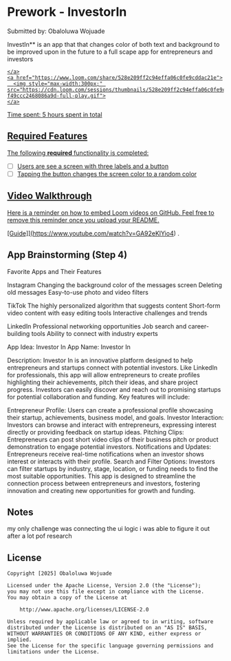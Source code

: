 # Prework - InvestorIn

Submitted by: Obaloluwa Wojuade

InvestIn** is an app that that changes color of both text and background to be improved upon in the future to a full scape app for entrepreneurs and investors 

<div>
    <a href="https://www.loom.com/share/528e209ff2c94effa06c0fe9cddac21e">
      
    </a>
    <a href="https://www.loom.com/share/528e209ff2c94effa06c0fe9cddac21e">
      <img style="max-width:300px;" src="https://cdn.loom.com/sessions/thumbnails/528e209ff2c94effa06c0fe9cddac21e-f49ccc2468086a9d-full-play.gif">
    </a>
  </div>

Time spent: 5 hours spent in total

## Required Features

The following **required** functionality is completed:

- [ ] Users are see a screen with three labels and a button
- [ ] Tapping the button changes the screen color to a random color
 
## Video Walkthrough

Here is a reminder on how to embed Loom videos on GitHub. Feel free to remove this reminder once you upload your README. 

[Guide]](https://www.youtube.com/watch?v=GA92eKlYio4) .

## App Brainstorming (Step 4)

Favorite Apps and Their Features

Instagram
Changing the background color of the messages screen
Deleting old messages
Easy-to-use photo and video filters

TikTok
The highly personalized algorithm that suggests content
Short-form video content with easy editing tools
Interactive challenges and trends

LinkedIn
Professional networking opportunities
Job search and career-building tools
Ability to connect with industry experts

App Idea: Investor In
App Name: Investor In

Description: Investor In is an innovative platform designed to help entrepreneurs and startups connect with potential investors. Like LinkedIn for professionals, this app will allow entrepreneurs to create profiles highlighting their achievements, pitch their ideas, and share project progress. Investors can easily discover and reach out to promising startups for potential collaboration and funding. Key features will include:

Entrepreneur Profile: Users can create a professional profile showcasing their startup, achievements, business model, and goals.
Investor Interaction: Investors can browse and interact with entrepreneurs, expressing interest directly or providing feedback on startup ideas.
Pitching Clips: Entrepreneurs can post short video clips of their business pitch or product demonstration to engage potential investors.
Notifications and Updates: Entrepreneurs receive real-time notifications when an investor shows interest or interacts with their profile.
Search and Filter Options: Investors can filter startups by industry, stage, location, or funding needs to find the most suitable opportunities.
This app is designed to streamline the connection process between entrepreneurs and investors, fostering innovation and creating new opportunities for growth and funding.

## Notes

my only challenge was connecting the ui logic i was able to figure it out after a lot pof research




## License

    Copyright [2025] Obaloluwa Wojuade

    Licensed under the Apache License, Version 2.0 (the "License");
    you may not use this file except in compliance with the License.
    You may obtain a copy of the License at

        http://www.apache.org/licenses/LICENSE-2.0

    Unless required by applicable law or agreed to in writing, software
    distributed under the License is distributed on an "AS IS" BASIS,
    WITHOUT WARRANTIES OR CONDITIONS OF ANY KIND, either express or implied.
    See the License for the specific language governing permissions and
    limitations under the License.
